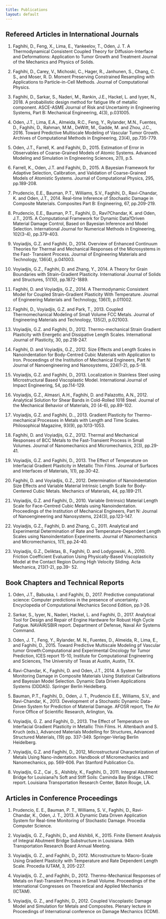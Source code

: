 ```yaml
---
title: Publications
layout: default
---
```



## Refereed Articles in International Journals

1. Faghihi, D., Feng, X., Lima, E., Yankeelov, T., Oden, J. T. A Thermodynamical Consistent Coupled Theory for Diffusion-Interface and Deformations: Application to Tumor Growth and Treatment Journal of the Mechanics and Physics of Solids.


2. Faghihi, D., Carey, V., Michoski, C., Hager, R., Janhunen, S., Chang, C. S., and Moser, R. D. Moment Preserving Constrained Resampling with Applications to Particle-in-Cell Methods. Journal of Computational Physics.


3. Faghihi, D., Sarkar, S., Naderi, M., Rankin, J.E., Hackel, L. and Iyyer, N., 2018. A probabilistic design method for fatigue life of metallic component. ASCE-ASME Journal of Risk and Uncertainty in Engineering Systems, Part B: Mechanical Engineering, 4(3), p.031005.


4. Oden, J.T., Lima, E.A., Almeida, R.C., Feng, Y., Rylander, M.N., Fuentes, D., Faghihi, D., Rahman, M.M., DeWitt, M., Gadde, M. and Zhou, J.C., 2016. Toward Predictive Multiscale Modeling of Vascular Tumor Growth. Archives of Computational Methods in Engineering, 23(4), pp.735-779.


5. Oden, J.T., Farrell, K. and Faghihi, D., 2015. Estimation of Error in Observables of Coarse-Grained Models of Atomic Systems. Advanced Modeling and Simulation in Engineering Sciences, 2(1), p.5.


6. Farrell, K., Oden, J.T. and Faghihi, D., 2015. A Bayesian Framework for Adaptive Selection, Calibration, and Validation of Coarse-Grained Models of Atomistic Systems. Journal of Computational Physics, 295, pp.189-208.


7. Prudencio, E.E., Bauman, P.T., Williams, S.V., Faghihi, D., Ravi-Chandar, K. and Oden, J.T., 2014. Real-time Inference of Stochastic Damage in Composite Materials. Composites Part B: Engineering, 67, pp.209-219.


8. Prudencio, E.E., Bauman, P.T., Faghihi, D., Ravi?Chandar, K. and Oden, J.T., 2015. A Computational Framework for Dynamic Data?Driven Material Damage Control, Based on Bayesian Inference and Model Selection. International Journal for Numerical Methods in Engineering, 102(3-4), pp.379-403.


9. Voyiadjis, G.Z. and Faghihi, D., 2014. Overview of Enhanced Continuum Theories for Thermal and Mechanical Responses of the Microsystems in the Fast- Transient Process. Journal of Engineering Materials and Technology, 136(4), p.041003.


10. Voyiadjis, G.Z., Faghihi, D. and Zhang, Y., 2014. A Theory for Grain Boundaries with Strain-Gradient Plasticity. International Journal of Solids and Structures, 51(10), pp.1872-1889.


11. Faghihi, D. and Voyiadjis, G.Z., 2014. A Thermodynamic Consistent Model for Coupled Strain-Gradient Plasticity With Temperature. Journal of Engineering Materials and Technology, 136(1), p.011002.


12. Faghihi, D., Voyiadjis, G.Z. and Park, T., 2013. Coupled Thermomechanical Modeling of Small Volume FCC Metals. Journal of Engineering Materials and Technology, 135(2), p.021003.


13. Voyiadjis, G.Z. and Faghihi, D., 2012. Thermo-mechanical Strain Gradient Plasticity with Energetic and Dissipative Length Scales. International Journal of Plasticity, 30, pp.218-247.


14. Faghihi, D. and Voyiadjis, G.Z., 2012. Size Effects and Length Scales in Nanoindentation for Body-Centred Cubic Materials with Application to Iron. Proceedings of the Institution of Mechanical Engineers, Part N: Journal of Nanoengineering and Nanosystems, 224(1-2), pp.5-18.


15. Voyiadjis, G.Z. and Faghihi, D., 2013. Localization in Stainless Steel using Microstructural Based Viscoplastic Model. International Journal of Impact Engineering, 54, pp.114-129.


16. Voyiadjis, G.Z., Almasri, A.H., Faghihi, D. and Palazotto, A.N., 2012. Analytical Solution for Shear Bands in Cold-Rolled 1018 Steel. Journal of the Mechanical Behavior of Materials, 20 (4-6), pp.89-102.


17. Voyiadjis, G.Z. and Faghihi, D.., 2013. Gradient Plasticity for Thermo- mechanical Processes in Metals with Length and Time Scales. Philosophical Magazine, 93(9), pp.1013-1053.


18. Faghihi, D. and Voyiadjis, G.Z., 2012. Thermal and Mechanical Responses of BCC Metals to the Fast-Transient Process in Small Volumes. Journal of Nanomechanics and Micromechanics, 2(3), pp.29-41.


19. Voyiadjis, G.Z. and Faghihi, D., 2013. The Effect of Temperature on Interfacial Gradient Plasticity in Metallic Thin Films. Journal of Surfaces and Interfaces of Materials, 1(1), pp.30-42.


20. Faghihi, D. and Voyiadjis, G.Z., 2012. Determination of Nanoindentation Size Effects and Variable Material Intrinsic Length Scale for Body-Centered Cubic Metals. Mechanics of Materials, 44, pp.189-211.


21. Voyiadjis, G.Z. and Faghihi, D., 2010. Variable (Intrinsic) Material Length Scale for Face-Centred Cubic Metals using Nanoindentation. Proceedings of the Institution of Mechanical Engineers, Part N: Journal of Nanoengineering and Nanosystems, 224(3), pp.123-147.


22. Voyiadjis, G.Z., Faghihi, D. and Zhang, C., 2011. Analytical and Experimental Determination of Rate and Temperature-Dependent Length Scales using Nanoindentation Experiments. Journal of Nanomechanics and Micromechanics, 1(1), pp.24-40.


23. Voyiadjis, G.Z., Deliktas, B., Faghihi, D. and Lodygowski, A., 2010. Friction Coefficient Evaluation Using Physically-Based Viscoplasticity Model at the Contact Region During High Velocity Sliding. Acta Mechanica, 213(1-2), pp.39- 52.



## Book Chapters and Technical Reports

1. Oden, J.T., Babuska, I. and Faghihi, D., 2017. Predictive computational science: Computer predictions in the presence of uncertainty. Encyclopedia of Computational Mechanics Second Edition, pp.1-26.


2. Sarkar, S., Iyyer, N., Naderi, Hackel, L. and Faghihi, D., 2017. Analytical Tool for Design and Repair of Engine Hardware for Robust High Cycle Fatigue. NAVAIR/SBIR report. Department of Defense, Naval Air Systems Command.


3. Oden, J. T., Feng, Y., Rylander, M. N., Fuentes, D., Almeida, R., Lima, E., and Faghihi, D., 2015. Toward Predictive Multiscale Modeling pf Vascular tumor Growth:Computational and Experimental Oncology for Tumor Prediction, ICES report 15-10, Institute for Computational Engineering and Sciences, The University of Texas at Austin, Austin, TX.


4. Ravi-Chandar, K., Faghihi, D. and Oden, J.T., 2014. A System for Monitoring Damage in Composite Materials Using Statistical Calibrations and Bayesian Model Selection. Dynamic Data Driven Applications Systems (DDDAS). Springer Berlin Heidelberg.


5. Bauman, P.T., Faghihi, D., Oden, J. T., Prudencio E.E., Williams, S.V., and Ravi-Chandar, K., 2013. Development of a Stochastic Dynamic Data-Driven System for Prediction of Material Damage. AFOSR report, The Air Force Office of Scientific Research, Arlington, Va.


6. Voyiadjis, G. Z. and Faghihi, D., 2013. The Effect of Temperature on Interfacial Gradient Plasticity in Metallic Thin Films. H. Altenbach and S. Kruch (eds.), Advanced Materials Modelling for Structures, Advanced Structured Materials, (19) pp. 337-349. Springer-Verlag Berlin Heidelberg.


7. Voyiadjis, G.Z. and Faghihi, D., 2012, Microstructural Characterization of Metals Using Nano-indentation. Handbook of Micromechanics and Nanomechanics, pp. 569-606. Pan Stanford Publication Co.


8. Voyiadjis, G.Z., Cai , S., Alshibly, K., Faghihi, D., 2011. Integral Abutment Bridge for Louisiana?s Soft and Stiff Soils: Caminda Bay Bridge. LTRC report. Louisiana Transportation Research Center, Baton Rouge, LA.




## Articles in Conference Proceedings

1. Prudencio, E. E., Bauman, P. T., Williams, S. V., Faghihi, D., Ravi-Chandar, K., Oden, J. T., 2013. A Dynamic Data Driven Application System for Real-time Monitoring of Stochastic Damage. Procedia Computer Science.

2. Voyiadjis, G. Z., Faghihi, D., and Alshibli, K., 2015. Finite Element Analysis of Integral Abutment Bridge Substructure in Louisiana. 94th Transportation Research Board Annual Meeting.

3. Voyiadjis, G. Z., and Faghihi, D., 2012. Microstructure to Macro-Scale Using Gradient Plasticity with Temperature and Rate Dependent Length Scale. Procedia IUTAM, 3, 205-227.

4. Voyiadjis, G. Z., and Faghihi, D., 2012. Thermo-Mechanical Responses of Metals on Fast-Transient Process in Small Volume. Proceedings of the International Congresses on Theoretical and Applied Mechanics (ICTAM).

5. Voyiadjis, G. Z., and Faghihi, D., 2012. Coupled Viscoplastic Damage Model and Simulation for Metals and Composites. Plenary lecture in Proceedings of International conference on Damage Mechanics (ICDM).






















